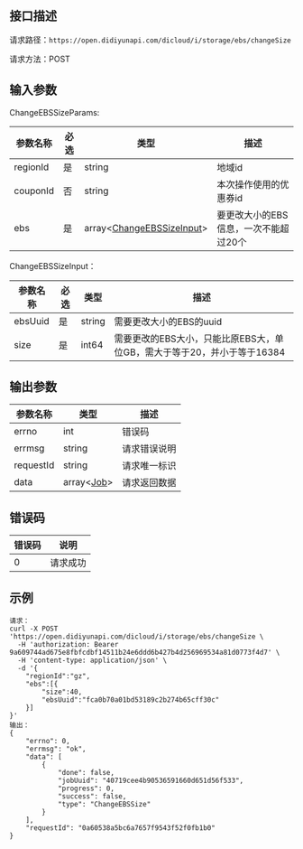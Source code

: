 ## 接口描述
请求路径：`https://open.didiyunapi.com/dicloud/i/storage/ebs/changeSize`

请求方法：POST

## 输入参数
<span id="ChangeEBSSizeParams"></span>
ChangeEBSSizeParams:

|参数名称 | 必选 | 类型 | 描述|
|--------|-----|-----|-----|
| regionId | 是 | string | 地域id |
| couponId | 否 | string | 本次操作使用的优惠券id |
| ebs | 是 | array<[ChangeEBSSizeInput](#ChangeEBSSizeInput)> | 要更改大小的EBS信息，一次不能超过20个 |

<span id="ChangeEBSSizeInput"></span>
ChangeEBSSizeInput：

|参数名称 | 必选 | 类型 | 描述|
|--------|-----|-----|-----|
|ebsUuid     | 是 |   string  |   需要更改大小的EBS的uuid          |
| size     | 是 |int64    | 需要更改的EBS大小，只能比原EBS大，单位GB，需大于等于20，并小于等于16384 |

## 输出参数
|参数名称  | 类型 | 描述|
|--------|-----|-----|
|errno | int  |错误码 |
|errmsg|string|请求错误说明	|
|requestId |string|请求唯一标识 |
|data | array<[Job](/static/docs-content/products/通用响应结构.md#Job)>   | 请求返回数据| 


## 错误码
| 错误码 | 说明    |
|-------|---------|
| 0    | 请求成功  |

## 示例

```
请求：
curl -X POST 'https://open.didiyunapi.com/dicloud/i/storage/ebs/changeSize \
  -H 'authorization: Bearer 9a609744ad675e8fbfcdbf14511b24e6ddd6b427b4d256969534a81d0773f4d7' \
  -H 'content-type: application/json' \
  -d '{	
	"regionId":"gz",
	"ebs":[{
		"size":40,
		"ebsUuid":"fca0b70a01bd53189c2b274b65cff30c"
	}]
}'
输出：
{
	"errno": 0,
	"errmsg": "ok",
	"data": [
		{
			"done": false,
			"jobUuid": "40719cee4b90536591660d651d56f533",
			"progress": 0,
			"success": false,
			"type": "ChangeEBSSize"
		}
	],
	"requestId": "0a60538a5bc6a7657f9543f52f0fb1b0"
}
```